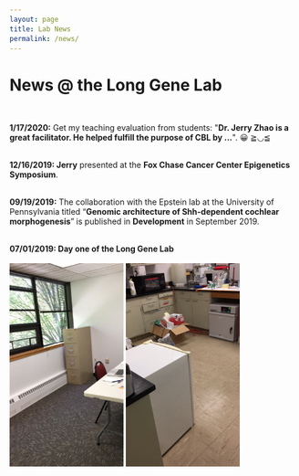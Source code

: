 ```yaml
---
layout: page
title: Lab News
permalink: /news/
--- 
```


# News @ the Long Gene Lab<br>
  <br>
 
 **1/17/2020:**  Get my teaching evaluation from students: "**Dr. Jerry Zhao is a great facilitator. He helped fulfill the purpose of CBL by ...**". 😀 ≧◡≦ <br>
  <br>
  
 **12/16/2019:  Jerry** presented at the **Fox Chase Cancer Center Epigenetics Symposium**.<br>
  <br>
 
 **09/19/2019:**  The collaboration with the Epstein lab at the University of Pennsylvania titled “**Genomic architecture of Shh-dependent cochlear morphogenesis**” is published in **Development** in September 2019.<br>
  <br>
 
**07/01/2019:  Day one of the Long Gene Lab**<br>
 <br>
<img width="200" src="/img/Day1_1.jpg" data-action="zoom">
<img width="200" src="/img/Day1_2.jpg" data-action="zoom">


